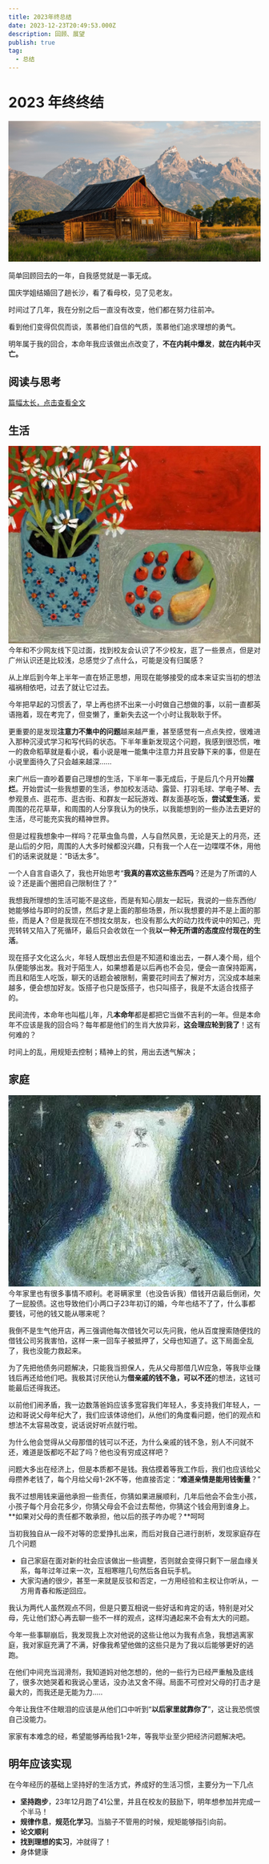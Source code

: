 ```yaml
---
title: 2023年终总结
date: 2023-12-23T20:49:53.000Z
description: 回顾、展望
publish: true
tag:
  - 总结
---
```

# 2023 年终终结
![pedro-lastra-hXunh-ivkPc.jpg](../images/5039cd68945b75e744fba139507714a8.jpeg)

简单回顾回去的一年，自我感觉就是一事无成。

国庆学姐结婚回了趟长沙，看了看母校，见了见老友。

时间过了几年，我在分别之后一直没有改变，他们都在努力往前冲。

看到他们变得侃侃而谈，羡慕他们自信的气质，羡慕他们追求理想的勇气。

明年属于我的回合，本命年我应该做出点改变了，**不在内耗中爆发**，**就在内耗中灭亡。**
## 阅读与思考
  [篇幅太长，点击查看全文](https://haven.ym94.cn/2023/2023%20%E5%B9%B4%E7%BB%88%E6%80%BB%E7%BB%93/23%E6%80%BB%E7%BB%93-%E6%80%9D%E8%80%83%E5%A6%82%E4%BD%95%E9%98%85%E8%AF%BB.html)
## 生活
![image.png](../images/7e693e4d18df0fce09e95877aaaddaac.png)
今年和不少网友线下见过面，找到校友会认识了不少校友，逛了一些景点，但是对广州认识还是比较浅，总感觉少了点什么，可能是没有归属感？

从上岸后到今年上半年一直在矫正思想，用现在能够接受的成本来证实当初的想法福祸相依吧，过去了就让它过去。

今年把早起的习惯丢了，早上再也挤不出来一小时做自己想做的事，以前一直都英语拖着，现在考完了，但变懒了，重新失去这一个小时让我耿耿于怀。

更重要的是发现**注意力不集中的问题**越来越严重，甚至感觉有一点点失控，很难进入那种沉浸式学习和写代码的状态。下半年重新发现这个问题，我感到很恐慌，唯一的救命稻草就是看小说，看小说是唯一能集中注意力并且安静下来的事，但是在小说里面待久了只会越来越深......

来广州后一直吵着要自己理想的生活，下半年一事无成后，于是后几个月开始**摆烂**。开始尝试一些我想要的生活，参加校友活动、露营、打羽毛球、学电子琴、去参观景点、逛花市、逛古街、和群友一起玩游戏、群友面基吃饭，**尝试爱生活**，爱周围的花花草草，和周围的人分享我认为的快乐，以我能想到的一些办法去更好的生活，尽可能充实我的精神世界。

但是过程我想象中一样吗？花草虫鱼鸟兽，人与自然风景，无论是天上的月亮，还是山后的夕阳，周围的人大多时候都没兴趣，只有我一个人在一边喋喋不休，用他们的话来说就是：“B话太多”。

一个人自言自语久了，我也开始思考“**我真的喜欢这些东西吗**？还是为了所谓的人设？还是画个圈把自己限制住了？”

我想我所理想的生活可能不是这些，而是有知心朋友一起玩，我说的一些东西他/她能够给与即时的反馈，然后才是上面的那些场景，所以我想要的并不是上面的那些，而是**人**？但是我现在不想找女朋友，也没有那么大的动力找传说中的知己，兜兜转转又陷入了死循环，最后只会收敛在一个我**以一种无所谓的态度应付现在的生活**。

现在搭子文化这么火，年轻人既想出去但是不知道和谁出去，一群人凑个局，组个队便能够出发。我对于陌生人，如果想着是以后再也不会见，便会一直保持距离，而且和陌生人吃饭，聊天的话题会被限制，需要花时间去了解对方，沉没成本越来越多，便会想加好友。饭搭子也只是饭搭子，也只叫搭子，我是不太适合找搭子的。

民间流传，本命年也叫槛儿年，凡**本命年**都是都把它当做不吉利的一年。但是本命年不应该是我的回合吗？每年都是他们的生肖大放异彩，**这会理应轮到我了**！这有何难的？

时间上的乱，用规矩去控制；精神上的贫，用出去透气解决；


## 家庭
![image.png](../images/0db0a3544d9aeaba3b3dc70b15d5eea9.png)
今年家里也有很多事情不顺利。老哥瞒家里（也没告诉我）借钱开店最后倒闭，欠了一屁股债。这也导致他们小两口子23年初订的婚，今年也结不了了，什么事都要钱，可他的钱又能从哪来呢？

我倒不是生气他开店，再三强调他每次借钱欠可以先问我，他从百度搜索随便找的借钱公司另我害怕，这样一来一回车子被抵押了，父母也知道了。这下局面全乱了，我也没能力救起来。

为了先把他债务问题解决，只能我当担保人，先从父母那借几W应急，等我毕业赚钱后再还给他们吧。我极其讨厌他认为**借亲戚的钱不急，可以不还**的想法，这钱可能最后还得我还。

以前他们闹矛盾，我一边数落爸妈应该多宽容我们年轻人，多支持我们年轻人，一边和哥说父母年纪大了，我们应该体谅他们，从他们的角度看问题，他们的观点和想法不太容易改变，说话说好听点就行啦。

为什么他会觉得从父母那借的钱可以不还，为什么亲戚的钱不急，别人不问就不还，难道是饭都吃不起了吗？他也没有穷成这样吧？

问题大多出在经济上，但是本质都不是钱。我估摸着等我工作后，我们也应该给父母攒养老钱了，每个月给父母1-2K不等，他直接否定：“**难道亲情是能用钱衡量**？” 

我不过想用钱来逼他承担一些责任，你猜如果进展顺利，几年后他会不会生小孩，小孩子每个月会花多少，你猜父母会不会过去帮他，你猜这个钱会用到谁身上。**如果对父母的责任都不敢承担，他以后的孩子咋办呢？**呵呵

当初我独自从一段不对等的恋爱挣扎出来，而后对我自己进行剖析，发现家庭存在几个问题

- 自己家庭在面对新的社会应该做出一些调整，否则就会变得只剩下一层血缘关系，每年过年过来一次，互相寒暄几句然后各自玩手机。
- 大家沟通的很少，甚至一来就是反驳和否定，一方用经验和主权让你听从，一方用青春和叛逆回应。

我认为两代人虽然观点不同，但是只要互相说一些好话和肯定的话，特别是对父母，先让他们舒心再去聊一些不一样的观点，这样沟通起来不会有太大的问题。

今年一些事聊崩后，我发现我上次对他说的这些让他以为我有点急，我想逃离家庭，我对家庭充满了不满，好像我希望他做的这些只是为了我以后能够更好的逃跑。

在他们中间充当润滑剂，我知道妈对他怎想的，他的一些行为已经严重触及底线了，很多次她哭着和我说心里话，没办法又舍不得。局面不可控对父母的打击才是最大的，而我还是无能为力.....

今年让我住不住眼泪的应该是从他们口中听到“**以后家里就靠你了**”，这让我恐慌恨自己没能力。

家家有本难念的经，希望能够再给我1-2年，等我毕业至少把经济问题解决吧。

## 明年应该实现
在今年经历的基础上坚持好的生活方式，养成好的生活习惯，主要分为一下几点

- **坚持跑步**，23年12月跑了41公里，并且在校友的鼓励下，明年想参加并完成一个半马！
- **规律作息**，**规范化学习**。当脑子不管用的时候，规矩能够指引向前。
- **论文顺利**
- **找到理想的实习**，冲就得了！
- 身体健康




